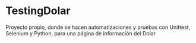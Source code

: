 # TestingDolar
Proyecto propio, donde se hacen automatizaciones y pruebas con Unittest, Selenium y Python, para una página de información del Dolar
